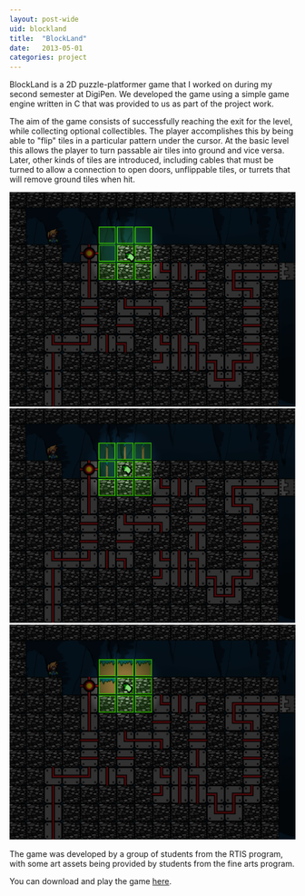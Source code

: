 ```yaml
---
layout: post-wide
uid: blockland
title:  "BlockLand"
date:   2013-05-01
categories: project
---
```


BlockLand is a 2D puzzle-platformer game that I worked on during my second semester at DigiPen. We developed the game using a simple game engine written in C that was
provided to us as part of the project work.

The aim of the game consists of successfully reaching the exit for the level, while collecting optional collectibles. The player accomplishes this by being able to "flip" tiles in a particular pattern under the
cursor. At the basic level this allows the player to turn passable air tiles into ground and vice versa. Later, other kinds of tiles are introduced, including cables that must be turned to allow a connection
to open doors, unflippable tiles, or turrets that will remove ground tiles when hit.

![A screenshot of BlockLand showing the cursor grid hovering over partially open tiles](/images/portfolio/blockland/flip_open.png)
![A screenshot showing the tiles flipping after a click](/images/portfolio/blockland/flip_turning.png)
![A screenshot showing the ground occupying the previously clicked area](/images/portfolio/blockland/flip_ground.png)

The game was developed by a group of students from the RTIS program, with some art assets being provided by students from the fine arts program.

You can download and play the game [here](https://games.digipen.edu/games/blockland).